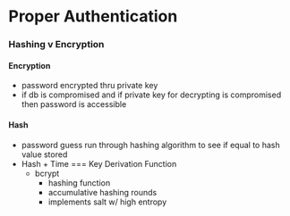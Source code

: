 # Proper Authentication

### Hashing v Encryption
#### Encryption
- password encrypted thru private key
- if db is compromised and if private key for decrypting is compromised then password is accessible

#### Hash 
- password guess run through hashing algorithm to see if equal to hash value stored
- Hash + Time === Key Derivation Function
  + bcrypt
    - hashing function
    - accumulative hashing rounds
	 - implements salt w/ high entropy
